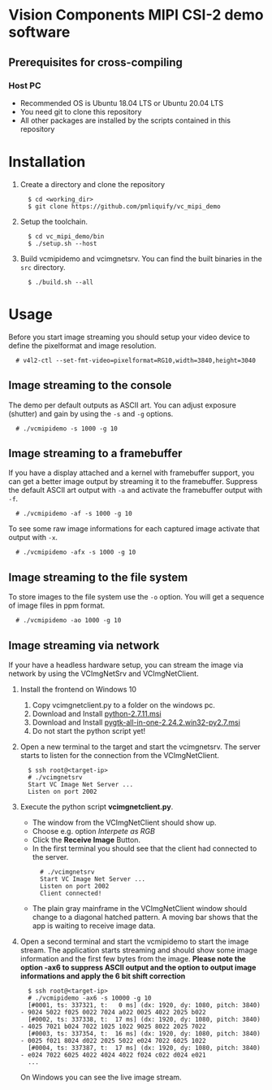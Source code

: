 
# Vision Components MIPI CSI-2 demo software

## Prerequisites for cross-compiling
### Host PC
* Recommended OS is Ubuntu 18.04 LTS or Ubuntu 20.04 LTS
* You need git to clone this repository
* All other packages are installed by the scripts contained in this repository

# Installation

1. Create a directory and clone the repository   
   ```
     $ cd <working_dir>
     $ git clone https://github.com/pmliquify/vc_mipi_demo
   ```

3. Setup the toolchain.
   ```
     $ cd vc_mipi_demo/bin
     $ ./setup.sh --host
   ```

4. Build vcmipidemo and vcimgnetsrv. You can find the built binaries in the ```src``` directory.
   ```
     $ ./build.sh --all
   ```

# Usage
Before you start image streaming you should setup your video device to define the pixelformat and image resolution. 
``` 
  # v4l2-ctl --set-fmt-video=pixelformat=RG10,width=3840,height=3040
```

## Image streaming to the console
The demo per default outputs as ASCII art. You can adjust exposure (shutter) and gain by using the ```-s``` and ```-g``` options.
``` 
  # ./vcmipidemo -s 1000 -g 10
```

## Image streaming to a framebuffer
If you have a display attached and a kernel with framebuffer support, you can get a better image output by streaming it to the framebuffer. Suppress the default ASCII art output with ```-a``` and activate the framebuffer output with ```-f```.
``` 
  # ./vcmipidemo -af -s 1000 -g 10
```
To see some raw image informations for each captured image activate that output with ```-x```.
``` 
  # ./vcmipidemo -afx -s 1000 -g 10
```

## Image streaming to the file system
To store images to the file system use the ```-o``` option. You will get a sequence of image files in ppm format.
``` 
  # ./vcmipidemo -ao 1000 -g 10
```

## Image streaming via network
If your have a headless hardware setup, you can stream the image via network by using the VCImgNetSrv and VCImgNetClient.

1. Install the frontend on Windows 10
   1. Copy vcimgnetclient.py to a folder on the windows pc.
   2. Download and Install [python-2.7.11.msi](https://www.python.org/ftp/python/2.7.11/python-2.7.11.msi)
   3. Download and Install [pygtk-all-in-one-2.24.2.win32-py2.7.msi](https://download.gnome.org/binaries/win32/pygtk/2.24/pygtk-all-in-one-2.24.2.win32-py2.7.msi)
   4. Do not start the python script yet!

2. Open a new terminal to the target and start the vcimgnetsrv. The server starts to listen for the connection from the VCImgNetClient.
      ```
        $ ssh root@<target-ip>
        # ./vcimgnetsrv
        Start VC Image Net Server ...
        Listen on port 2002
      ```
3. Execute the python script **vcimgnetclient.py**. 
   * The window from the VCImgNetClient should show up. 
   * Choose e.g. option _Interpete as RGB_
   * Click the **Receive Image** Button.
   * In the first terminal you should see that the client had connected to the server.
     ```
       # ./vcimgnetsrv
       Start VC Image Net Server ...
       Listen on port 2002
       Client connected!
     ```
    * The plain gray mainframe in the VCImgNetClient window should change to a diagonal hatched pattern. 
      A moving bar shows that the app is waiting to receive image data.   
      
 4. Open a second terminal and start the vcmipidemo to start the image stream. The application starts streaming 
    and should show some image information and the first few bytes from the image.
    **Please note the option -ax6 to suppress ASCII output and the option to output image informations and apply the 6 bit shift correction** 
    ```
      $ ssh root@<target-ip>
      # ./vcmipidemo -ax6 -s 10000 -g 10                  
      [#0001, ts: 337321, t:   0 ms] (dx: 1920, dy: 1080, pitch: 3840) - 9024 5022 f025 0022 7024 a022 0025 4022 2025 b022 
      [#0002, ts: 337338, t:  17 ms] (dx: 1920, dy: 1080, pitch: 3840) - 4025 7021 b024 7022 1025 1022 9025 8022 2025 7022 
      [#0003, ts: 337354, t:  16 ms] (dx: 1920, dy: 1080, pitch: 3840) - 0025 f021 8024 d022 2025 5022 e024 7022 6025 1022 
      [#0004, ts: 337387, t:  17 ms] (dx: 1920, dy: 1080, pitch: 3840) - e024 7022 6025 4022 4024 4022 f024 c022 d024 e021
      ...
    ```
    On Windows you can see the live image stream.
